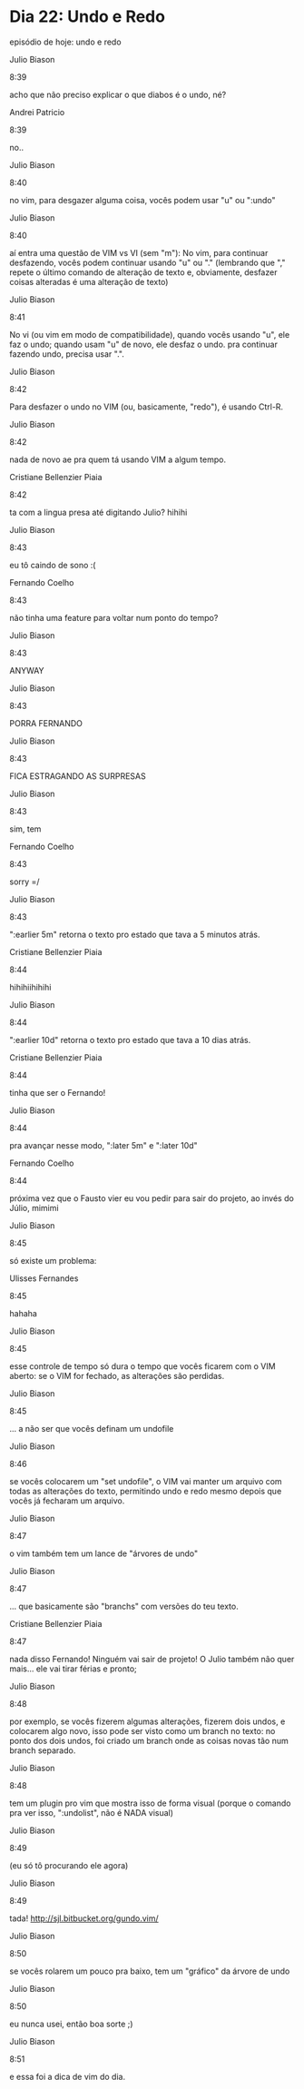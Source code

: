 # Dia 22: Undo e Redo

episódio de hoje: undo e redo

Julio Biason
	

8:39

acho que não preciso explicar o que diabos é o undo, né?

Andrei Patricio
	

8:39

no..

Julio Biason
	

8:40

no vim, para desgazer alguma coisa, vocês podem usar "u" ou ":undo"

Julio Biason
	

8:40

aí entra uma questão de VIM vs VI (sem "m"): No vim, para continuar desfazendo, vocês podem continuar usando "u" ou "." (lembrando que "," repete o último comando de alteração de texto e, obviamente, desfazer coisas alteradas é uma alteração de texto)

Julio Biason
	

8:41

No vi (ou vim em modo de compatibilidade), quando vocês usando "u", ele faz o undo; quando usam "u" de novo, ele desfaz o undo. pra continuar fazendo undo, precisa usar ".".

Julio Biason
	

8:42

Para desfazer o undo no VIM (ou, basicamente, "redo"), é usando Ctrl-R.

Julio Biason
	

8:42

nada de novo ae pra quem tá usando VIM a algum tempo.

Cristiane Bellenzier Piaia
	

8:42

ta com a lingua presa até digitando Julio? hihihi

Julio Biason
	

8:43

eu tô caindo de sono :(

Fernando Coelho
	

8:43

não tinha uma feature para voltar num ponto do tempo?

Julio Biason
	

8:43

ANYWAY

Julio Biason
	

8:43

PORRA FERNANDO

Julio Biason
	

8:43

FICA ESTRAGANDO AS SURPRESAS

Julio Biason
	

8:43

sim, tem

Fernando Coelho
	

8:43

sorry =/

Julio Biason
	

8:43

":earlier 5m" retorna o texto pro estado que tava a 5 minutos atrás.

Cristiane Bellenzier Piaia
	

8:44

hihihiihihihi

Julio Biason
	

8:44

":earlier 10d" retorna o texto pro estado que tava a 10 dias atrás.

Cristiane Bellenzier Piaia
	

8:44

tinha que ser o Fernando!

Julio Biason
	

8:44

pra avançar nesse modo, ":later 5m" e ":later 10d"

Fernando Coelho
	

8:44

próxima vez que o Fausto vier eu vou pedir para sair do projeto, ao invés do Júlio, mimimi

Julio Biason
	

8:45

só existe um problema:

Ulisses Fernandes
	

8:45

hahaha

Julio Biason
	

8:45

esse controle de tempo só dura o tempo que vocês ficarem com o VIM aberto: se o VIM for fechado, as alterações são perdidas.

Julio Biason
	

8:45

... a não ser que vocês definam um undofile

Julio Biason
	

8:46

se vocês colocarem um "set undofile", o VIM vai manter um arquivo com todas as alterações do texto, permitindo undo e redo mesmo depois que vocês já fecharam um arquivo.

Julio Biason
	

8:47

o vim também tem um lance de "árvores de undo"

Julio Biason
	

8:47

... que basicamente são "branchs" com versões do teu texto.

Cristiane Bellenzier Piaia
	

8:47

nada disso Fernando! Ninguém vai sair de projeto! O Julio também não quer mais... ele vai tirar férias e pronto;

Julio Biason
	

8:48

por exemplo, se vocês fizerem algumas alterações, fizerem dois undos, e colocarem algo novo, isso pode ser visto como um branch no texto: no ponto dos dois undos, foi criado um branch onde as coisas novas tão num branch separado.

Julio Biason
	

8:48

tem um plugin pro vim que mostra isso de forma visual (porque o comando pra ver isso, ":undolist", não é NADA visual)

Julio Biason
	

8:49

(eu só tô procurando ele agora)

Julio Biason
	

8:49

tada! http://sjl.bitbucket.org/gundo.vim/

Julio Biason
	

8:50

se vocês rolarem um pouco pra baixo, tem um "gráfico" da árvore de undo

Julio Biason
	

8:50

eu nunca usei, então boa sorte ;)

Julio Biason
	

8:51

e essa foi a dica de vim do dia.
 		
